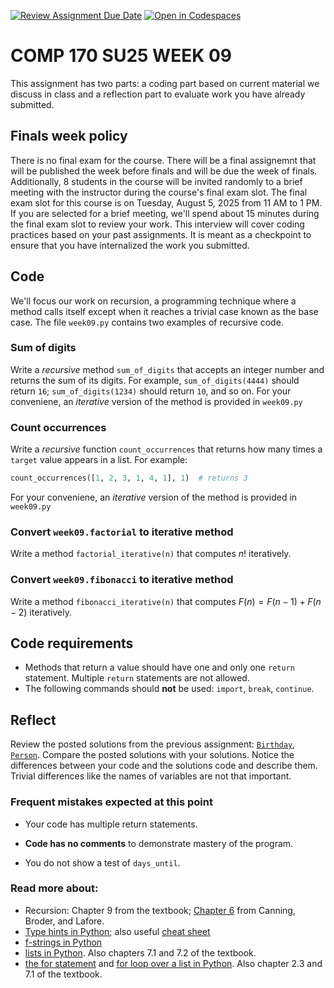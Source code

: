 [![Review Assignment Due Date](https://classroom.github.com/assets/deadline-readme-button-22041afd0340ce965d47ae6ef1cefeee28c7c493a6346c4f15d667ab976d596c.svg)](https://classroom.github.com/a/BS3-Kds-)
[![Open in Codespaces](https://classroom.github.com/assets/launch-codespace-2972f46106e565e64193e422d61a12cf1da4916b45550586e14ef0a7c637dd04.svg)](https://classroom.github.com/open-in-codespaces?assignment_repo_id=19993932)

# COMP 170 SU25 WEEK 09

This assignment has two parts: a coding part based on current material we discuss in class and a reflection part to evaluate work you have already submitted.


## Finals week policy

There is no final exam for the course. There will be a final assignemnt that will be published the week before finals and will be due the week of finals. Additionally, 8 students in the course will be invited randomly to a brief meeting with the instructor during the course's final exam slot. The final exam slot for this course is on Tuesday, August 5, 2025 from 11 AM to 1 PM. If you are selected for a brief meeting, we'll spend about 15 minutes during the final exam slot to review your work. This interview will cover coding practices based on your past assignments. It is meant as a checkpoint to ensure that you have internalized the work you submitted.


## Code

We'll focus our work on recursion, a programming technique where a method calls itself except when it reaches a trivial case known as the base case. The file `week09.py` contains two examples of recursive code.


### Sum of digits
Write a *recursive* method `sum_of_digits` that accepts an integer number and returns the sum of its digits. For example, `sum_of_digits(4444)` should return `16`; `sum_of_digits(1234)` should return `10`, and so on. For your conveniene, an *iterative* version of the method is provided in `week09.py`

### Count occurrences
Write a *recursive* function `count_occurrences` that returns how many times a `target` value appears in a list. For example:
```python
count_occurrences([1, 2, 3, 1, 4, 1], 1)  # returns 3
```
 For your conveniene, an *iterative* version of the method is provided in `week09.py`

### Convert `week09.factorial` to iterative method
Write a method `factorial_iterative(n)` that computes $n!$ iteratively.

### Convert `week09.fibonacci` to iterative method
Write a method `fibonacci_iterative(n)` that computes $F(n)=F(n-1)+F(n-2)$ iteratively.


## Code requirements

* Methods that return a value should have one and only one `return` statement. Multiple `return` statements are not allowed.
* The following commands should **not** be used: `import`, `break`, `continue`.


## Reflect

Review the posted solutions from the previous assignment: [`Birthday`](./solutions_week08/Birthday.py), [`Person`](./solutions_week08/Person.py). Compare the posted solutions with your solutions. Notice the differences between your code and the solutions code and describe them. Trivial differences like the names of variables are not that important.

### Frequent mistakes expected at this point

* Your code has multiple return statements.

* **Code has no comments** to demonstrate mastery of the program.

* You do not show a test of `days_until`.

### Read more about:

* Recursion: Chapter 9 from the textbook; [Chapter 6](https://learning.oreilly.com/library/view/data-structures/9780134855912/ch06.xhtml) from Canning, Broder, and Lafore.
* [Type hints in Python](https://docs.python.org/3/library/typing.html); also useful [cheat sheet](https://mypy.readthedocs.io/en/stable/cheat_sheet_py3.html#functions)
* [f-strings in Python](https://docs.python.org/3/tutorial/inputoutput.html#tut-f-strings)
* [lists in Python](https://docs.python.org/3/tutorial/datastructures.html). Also chapters 7.1 and 7.2 of the textbook.
* [the for statement](https://docs.python.org/3/reference/compound_stmts.html#for) and [for loop over a list in Python](https://docs.python.org/3/tutorial/controlflow.html#for-statements). Also chapter 2.3 and 7.1 of the textbook.
